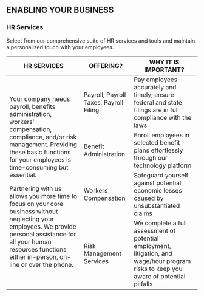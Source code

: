 ## ENABLING YOUR BUSINESS

### HR Services

Select from our comprehensive suite of HR services and tools and maintain a personalized touch with your employees.

<table>
  <thead>
    <tr>
      <th>HR SERVICES</th>
      <th>OFFERING?</th>
      <th>WHY IT IS IMPORTANT?</th>
    </tr>
  </thead>
  <tbody>
    <tr>
      <td rowspan="5">
        <p>Your company needs payroll, benefits administration, workers’ compensation, compliance, and/or risk management. Providing these basic functions for your employees is time-consuming but essential.</p>
        <p>Partnering with us allows you more time to focus on your core business without neglecting your employees. We provide personal assistance for all your human resources functions either in-person, on-line or over the phone.</p>
      </td>
    </tr>
    <tr>
      <td>Payroll, Payroll Taxes, Payroll Filing</td>
      <td>Pay employees accurately and timely; ensure federal and state filings are in full compliance with the laws</td>
    </tr>
    <tr>
      <td>Benefit Administration</td>
      <td>Enroll employees in selected benefit plans effortlessly through our technology platform</td>
    </tr>
    <tr>
      <td>Workers Compensation</td>
      <td>Safeguard yourself against potential economic losses caused by unsubstantiated claims</td>
    </tr>
    <tr>
      <td>Risk Management Services</td>
      <td>We complete a full assessment of potential employment, litigation, and wage/hour program risks to keep you aware of potential pitfalls</td>
    </tr>
  </tbody>
</table>
